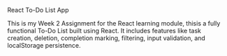 React To-Do List App

This is my Week 2 Assignment for the React learning module, thisis  a fully functional To-Do List built using React. It includes features like task creation, deletion, completion marking, filtering, input validation, and localStorage persistence.
